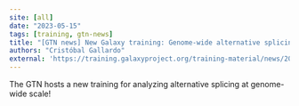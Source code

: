 ```yaml
---
site: [all]
date: "2023-05-15"
tags: [training, gtn-news]
title: "[GTN news] New Galaxy training: Genome-wide alternative splicing analysis"
authors: "Cristóbal Gallardo"
external: 'https://training.galaxyproject.org/training-material/news/2023/05/15/isoform-usage-training.html'
---
```


The GTN hosts a new training for analyzing alternative splicing at genome-wide scale!

